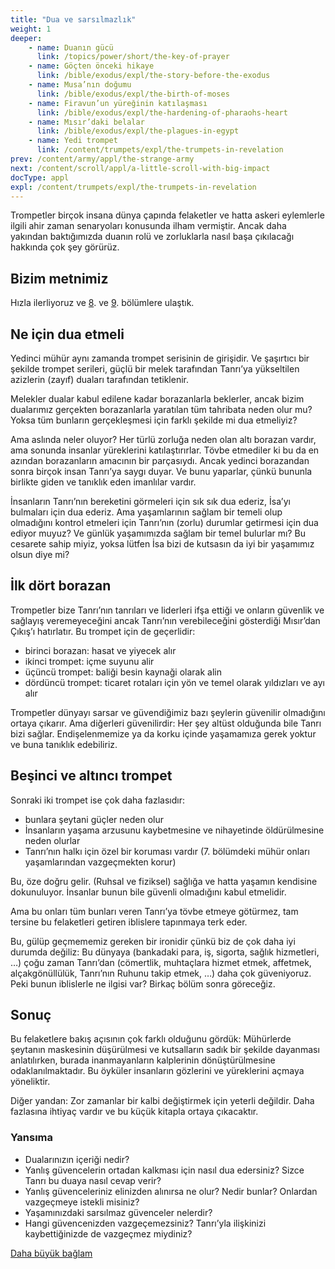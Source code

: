 ```yaml
---
title: "Dua ve sarsılmazlık"
weight: 1
deeper:
    - name: Duanın gücü
      link: /topics/power/short/the-key-of-prayer
    - name: Göçten önceki hikaye
      link: /bible/exodus/expl/the-story-before-the-exodus
    - name: Musa’nın doğumu
      link: /bible/exodus/expl/the-birth-of-moses
    - name: Firavun’un yüreğinin katılaşması
      link: /bible/exodus/expl/the-hardening-of-pharaohs-heart
    - name: Mısır’daki belalar
      link: /bible/exodus/expl/the-plagues-in-egypt
    - name: Yedi trompet
      link: /content/trumpets/expl/the-trumpets-in-revelation
prev: /content/army/appl/the-strange-army
next: /content/scroll/appl/a-little-scroll-with-big-impact
docType: appl
expl: /content/trumpets/expl/the-trumpets-in-revelation
---
```


Trompetler birçok insana dünya çapında felaketler ve hatta askeri eylemlerle ilgili ahir zaman senaryoları konusunda ilham vermiştir. Ancak daha yakından baktığımızda duanın rolü ve zorluklarla nasıl başa çıkılacağı hakkında çok şey görürüz.

## Bizim metnimiz

<a name="5dfc"></a>
Hızla ilerliyoruz ve [8](https://www.bibleserver.com/TR/Vahiy8). ve [9](https://www.bibleserver.com/TR/Vahiy9). bölümlere ulaştık.

## Ne için dua etmeli

<a name="694d"></a>
Yedinci mühür aynı zamanda trompet serisinin de girişidir. Ve şaşırtıcı bir şekilde trompet serileri, güçlü bir melek tarafından Tanrı’ya yükseltilen azizlerin (zayıf) duaları tarafından tetiklenir.

Melekler dualar kabul edilene kadar borazanlarla beklerler, ancak bizim dualarımız gerçekten borazanlarla yaratılan tüm tahribata neden olur mu? Yoksa tüm bunların gerçekleşmesi için farklı şekilde mi dua etmeliyiz?

Ama aslında neler oluyor? Her türlü zorluğa neden olan altı borazan vardır, ama sonunda insanlar yüreklerini katılaştırırlar. Tövbe etmediler ki bu da en azından borazanların amacının bir parçasıydı. Ancak yedinci borazandan sonra birçok insan Tanrı’ya saygı duyar. Ve bunu yaparlar, çünkü bununla birlikte giden ve tanıklık eden imanlılar vardır.

İnsanların Tanrı’nın bereketini görmeleri için sık sık dua ederiz, İsa’yı bulmaları için dua ederiz. Ama yaşamlarının sağlam bir temeli olup olmadığını kontrol etmeleri için Tanrı’nın (zorlu) durumlar getirmesi için dua ediyor muyuz? Ve günlük yaşamımızda sağlam bir temel bulurlar mı? Bu cesarete sahip miyiz, yoksa lütfen İsa bizi de kutsasın da iyi bir yaşamımız olsun diye mi?

## İlk dört borazan

<a name="5116"></a>
Trompetler bize Tanrı’nın tanrıları ve liderleri ifşa ettiği ve onların güvenlik ve sağlayış veremeyeceğini ancak Tanrı’nın verebileceğini gösterdiği Mısır’dan Çıkış’ı hatırlatır. Bu trompet için de geçerlidir:

- birinci borazan: hasat ve yiyecek alır
- i̇ki̇nci̇ trompet: i̇çme suyunu alir
- üçüncü trompet: baliği besi̇n kaynaği olarak alin
- dördüncü trompet: ticaret rotaları için yön ve temel olarak yıldızları ve ayı alır

Trompetler dünyayı sarsar ve güvendiğimiz bazı şeylerin güvenilir olmadığını ortaya çıkarır. Ama diğerleri güvenilirdir: Her şey altüst olduğunda bile Tanrı bizi sağlar. Endişelenmemize ya da korku içinde yaşamamıza gerek yoktur ve buna tanıklık edebiliriz.

## Beşinci ve altıncı trompet

<a name="162b"></a>
Sonraki iki trompet ise çok daha fazlasıdır:

- bunlara şeytani güçler neden olur
- İnsanların yaşama arzusunu kaybetmesine ve nihayetinde öldürülmesine neden olurlar
- Tanrı’nın halkı için özel bir koruması vardır (7. bölümdeki mühür onları yaşamlarından vazgeçmekten korur)

Bu, öze doğru gelir. (Ruhsal ve fiziksel) sağlığa ve hatta yaşamın kendisine dokunuluyor. İnsanlar bunun bile güvenli olmadığını kabul etmelidir.

Ama bu onları tüm bunları veren Tanrı’ya tövbe etmeye götürmez, tam tersine bu felaketleri getiren iblislere tapınmaya terk eder.

Bu, gülüp geçmememiz gereken bir ironidir çünkü biz de çok daha iyi durumda değiliz: Bu dünyaya (bankadaki para, iş, sigorta, sağlık hizmetleri, …) çoğu zaman Tanrı’dan (cömertlik, muhtaçlara hizmet etmek, affetmek, alçakgönüllülük, Tanrı’nın Ruhunu takip etmek, …) daha çok güveniyoruz. Peki bunun iblislerle ne ilgisi var? Birkaç bölüm sonra göreceğiz.

## Sonuç

<a name="61a2"></a>
Bu felaketlere bakış açısının çok farklı olduğunu gördük: Mühürlerde şeytanın maskesinin düşürülmesi ve kutsalların sadık bir şekilde dayanması anlatılırken, burada inanmayanların kalplerinin dönüştürülmesine odaklanılmaktadır. Bu öyküler insanların gözlerini ve yüreklerini açmaya yöneliktir.

Diğer yandan: Zor zamanlar bir kalbi değiştirmek için yeterli değildir. Daha fazlasına ihtiyaç vardır ve bu küçük kitapla ortaya çıkacaktır.

### Yansıma

<a name="9660"></a>
- Dualarınızın içeriği nedir?
- Yanlış güvencelerin ortadan kalkması için nasıl dua edersiniz? Sizce Tanrı bu duaya nasıl cevap verir?
- Yanlış güvenceleriniz elinizden alınırsa ne olur? Nedir bunlar? Onlardan vazgeçmeye istekli misiniz?
- Yaşamınızdaki sarsılmaz güvenceler nelerdir?
- Hangi güvencenizden vazgeçemezsiniz? Tanrı’yla ilişkinizi kaybettiğinizde de vazgeçmez miydiniz?

[Daha büyük bağlam](../../../../gen/index/appl/the-book-of-revelation)
